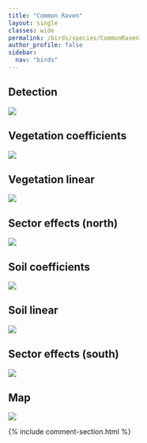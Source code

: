```yaml
---
title: "Common Raven"
layout: single
classes: wide
permalink: /birds/species/CommonRaven
author_profile: false
sidebar:
  nav: "birds"
---
```


<h2>Detection</h2>

<a href="https://beallen.github.io/DevelopmentWebsite/assets/images/birds/CommonRaven/det.jpg">
<img src="https://beallen.github.io/DevelopmentWebsite/assets/images/birds/CommonRaven/det.jpg">
</a>

<h2>Vegetation coefficients</h2>

<a href="https://beallen.github.io/DevelopmentWebsite/assets/images/birds/CommonRaven/veghf.jpg">
<img src="https://beallen.github.io/DevelopmentWebsite/assets/images/birds/CommonRaven/veghf.jpg">
</a>

<h2>Vegetation linear</h2>

<a href="https://beallen.github.io/DevelopmentWebsite/assets/images/birds/CommonRaven/lin-north.jpg">
<img src="https://beallen.github.io/DevelopmentWebsite/assets/images/birds/CommonRaven/lin-north.jpg">
</a>

<h2>Sector effects (north)</h2>

<a href="https://beallen.github.io/DevelopmentWebsite/assets/images/birds/CommonRaven/sector-north.jpg">
<img src="https://beallen.github.io/DevelopmentWebsite/assets/images/birds/CommonRaven/sector-north.jpg">
</a>

<h2>Soil coefficients</h2>

<a href="https://beallen.github.io/DevelopmentWebsite/assets/images/birds/CommonRaven/soilhf.jpg">
<img src="https://beallen.github.io/DevelopmentWebsite/assets/images/birds/CommonRaven/soilhf.jpg">
</a>

<h2>Soil linear</h2>

<a href="https://beallen.github.io/DevelopmentWebsite/assets/images/birds/CommonRaven/lin-south.jpg">
<img src="https://beallen.github.io/DevelopmentWebsite/assets/images/birds/CommonRaven/lin-south.jpg">
</a>

<h2>Sector effects (south)</h2>

<a href="https://beallen.github.io/DevelopmentWebsite/assets/images/birds/CommonRaven/sector-south.jpg">
<img src="https://beallen.github.io/DevelopmentWebsite/assets/images/birds/CommonRaven/sector-south.jpg">
</a>

<h2>Map</h2>

<a href="https://beallen.github.io/DevelopmentWebsite/assets/images/birds/CommonRaven/map.jpg">
<img src="https://beallen.github.io/DevelopmentWebsite/assets/images/birds/CommonRaven/map.jpg">
</a>

{% include comment-section.html %}
